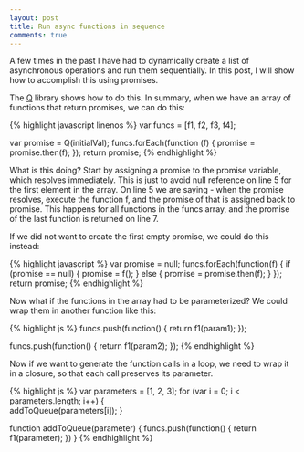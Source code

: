 ```yaml
---
layout: post
title: Run async functions in sequence
comments: true
---
```


A few times in the past I have had to dynamically create a list of asynchronous operations and run them sequentially.  In this post, I will show how to accomplish this using promises.

The [Q][Q] library shows how to do this.  In summary, when we have an array of functions that return promises, we can do this:

{% highlight javascript linenos %}
var funcs = [f1, f2, f3, f4];

var promise = Q(initialVal);
funcs.forEach(function (f) {
    promise = promise.then(f);
});
return promise;
{% endhighlight %}

What is this doing?  Start by assigning a promise to the promise variable, which resolves immediately.  This is just to avoid null reference on line 5 for the first element in the array.  On line 5 we are saying - when the promise resolves, execute the function f, and the promise of that is assigned back to promise.  This happens for all functions in the funcs array, and the promise of the last function is returned on line 7.

If we did not want to create the first empty promise, we could do this instead:

{% highlight javascript %}
var promise = null;
funcs.forEach(function(f) {
    if (promise == null) {
        promise = f();
    }
    else {
        promise = promise.then(f);
    }
});
return promise;
{% endhighlight %}

Now what if the functions in the array had to be parameterized?  We could wrap them in another function like this:

{% highlight js %}
funcs.push(function() {
    return f1(param1);
});

funcs.push(function() {
    return f1(param2);
});
{% endhighlight %}

Now if we want to generate the function calls in a loop, we need to wrap it in a closure, so that each call preserves its parameter.

{% highlight js %}
var parameters = [1, 2, 3];
for (var i = 0; i < parameters.length; i++) {    
    addToQueue(parameters[i]);
}

function addToQueue(parameter) {
    funcs.push(function() {
        return f1(parameter);
    })
}
{% endhighlight %}

[Q]:      https://github.com/kriskowal/q